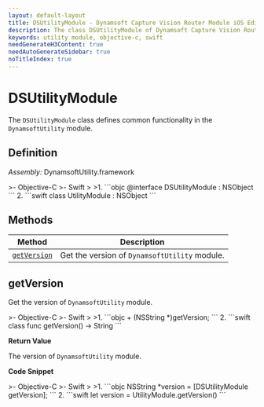 ```yaml
---
layout: default-layout
title: DSUtilityModule - Dynamsoft Capture Vision Router Module iOS Edition API Reference
description: The class DSUtilityModule of Dynamsoft Capture Vision Router Module represents general functions of the utility module.
keywords: utility module, objective-c, swift
needGenerateH3Content: true
needAutoGenerateSidebar: true
noTitleIndex: true
---
```


# DSUtilityModule

The `DSUtilityModule` class defines common functionality in the `DynamsoftUtility` module.

## Definition

*Assembly:* DynamsoftUtility.framework

<div class="sample-code-prefix"></div>
>- Objective-C
>- Swift
>
>1. 
```objc
@interface DSUtilityModule : NSObject
```
2. 
```swift
class UtilityModule : NSObject
```

## Methods

| Method | Description |
| ------ | ----------- |
| [`getVersion`](#getversion) | Get the version of `DynamsoftUtility` module. |

## getVersion

Get the version of `DynamsoftUtility` module.

<div class="sample-code-prefix"></div>
>- Objective-C
>- Swift
>
>1. 
```objc
+ (NSString *)getVersion;
```
2. 
```swift
class func getVersion() -> String
```

**Return Value**

The version of `DynamsoftUtility` module.

**Code Snippet**

<div class="sample-code-prefix"></div>
>- Objective-C
>- Swift
>
>1. 
```objc
NSString *version = [DSUtilityModule getVersion];
```
2. 
```swift
let version = UtilityModule.getVersion()
```